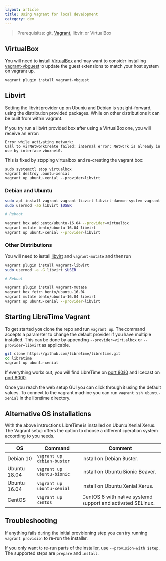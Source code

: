 ```yaml
---
layout: article
title: Using Vagrant for local development
category: dev
---
```


> Prerequisites: git, [Vagrant](https://vagrantup.com), libvirt or VirtualBox

## VirtualBox

You will need to install [VirtualBox](https://www.virtualbox.org) and may want to consider
installing [vagrant-vbguest](https://github.com/dotless-de/vagrant-vbguest) to update the
guest extensions to match your host system on vagrant up.

```bash
vagrant plugin install vagrant-vbguest
```

## Libvirt

Setting the libvirt provider up on Ubuntu and Debian is straight-forward,
using the distribution provided packages. While on
other distributions it can be built from within vagrant.

If you try run a libvirt provided box after using a VirtualBox one, you will receive an
error:

```
Error while activating network:
Call to virNetworkCreate failed: internal error: Network is already in use by interface vboxnet0.
```

This is fixed by stopping virtualbox and re-creating the vagrant box:

```
sudo systemctl stop virtualbox
vagrant destroy ubuntu-xenial
vagrant up ubuntu-xenial --provider=libvirt
```

### Debian and Ubuntu

```bash
sudo apt install vagrant vagrant-libvirt libvirt-daemon-system vagrant-mutate libvirt-dev
sudo usermod -aG libvirt $USER

# Reboot

vagrant box add bento/ubuntu-16.04 --provider=virtualbox
vagrant mutate bento/ubuntu-16.04 libvirt
vagrant up ubuntu-xenial --provider=libvirt
```

### Other Distributions

You will need to install [libvirt](https://libvirt.org/) and `vagrant-mutate` and then run

```bash
vagrant plugin install vagrant-libvirt
sudo usermod -a -G libvirt $USER

# Reboot

vagrant plugin install vagrant-mutate
vagrant box fetch bento/ubuntu-16.04
vagrant mutate bento/ubuntu-16.04 libvirt
vagrant up ubuntu-xenial --provider=libvirt
```

## Starting LibreTime Vagrant

To get started you clone the repo and run `vagrant up`. The command accepts a parameter to
change the default provider if you have multiple installed. This can be done by appending
`--provider=virtualbox` or `--provider=libvirt` as applicable.

```bash
git clone https://github.com/libretime/libretime.git
cd libretime
vagrant up ubuntu-xenial
```

If everything works out, you will find LibreTime on [port 8080](http://localhost:8080)
and Icecast on [port 8000](http://localhost:8000).

Once you reach the web setup GUI you can click through it using the default values. To
connect to the vagrant machine you can run `vagrant ssh ubuntu-xenial` in the libretime
directory.

## Alternative OS installations

With the above instructions LibreTime is installed on Ubuntu Xenial Xerus. The Vagrant setup
offers the option to choose a different operation system according to you needs.

| OS           | Command                    | Comment                                                     |
| ------------ | -------------------------- | ----------------------------------------------------------- |
| Debian 10    | `vagrant up debian-buster` | Install on Debian Buster.                                   |
| Ubuntu 18.04 | `vagrant up ubuntu-bionic` | Install on Ubuntu Bionic Beaver.                            |
| Ubuntu 16.04 | `vagrant up ubuntu-xenial` | Install on Ubuntu Xenial Xerus.                             |
| CentOS       | `vagrant up centos`        | CentOS 8 with native systemd support and activated SELinux. |

## Troubleshooting

If anything fails during the initial provisioning step you can try running `vagrant provision`
to re-run the installer.

If you only want to re-run parts of the installer, use `--provision-with $step`. The
supported steps are `prepare` and `install`.
